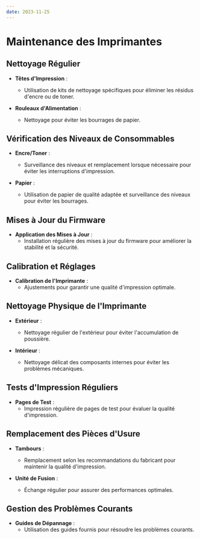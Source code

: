 ```yaml
---
date: 2023-11-25
---
```

# Maintenance des Imprimantes

## Nettoyage Régulier
- **Têtes d'Impression** :
  - Utilisation de kits de nettoyage spécifiques pour éliminer les résidus d'encre ou de toner.

- **Rouleaux d'Alimentation** :
  - Nettoyage pour éviter les bourrages de papier.

## Vérification des Niveaux de Consommables
- **Encre/Toner** :
  - Surveillance des niveaux et remplacement lorsque nécessaire pour éviter les interruptions d'impression.

- **Papier** :
  - Utilisation de papier de qualité adaptée et surveillance des niveaux pour éviter les bourrages.

## Mises à Jour du Firmware
- **Application des Mises à Jour** :
  - Installation régulière des mises à jour du firmware pour améliorer la stabilité et la sécurité.

## Calibration et Réglages
- **Calibration de l'Imprimante** :
  - Ajustements pour garantir une qualité d'impression optimale.

## Nettoyage Physique de l'Imprimante
- **Extérieur** :
  - Nettoyage régulier de l'extérieur pour éviter l'accumulation de poussière.

- **Intérieur** :
  - Nettoyage délicat des composants internes pour éviter les problèmes mécaniques.

## Tests d'Impression Réguliers
- **Pages de Test** :
  - Impression régulière de pages de test pour évaluer la qualité d'impression.

## Remplacement des Pièces d'Usure
- **Tambours** :
  - Remplacement selon les recommandations du fabricant pour maintenir la qualité d'impression.

- **Unité de Fusion** :
  - Échange régulier pour assurer des performances optimales.

## Gestion des Problèmes Courants
- **Guides de Dépannage** :
  - Utilisation des guides fournis pour résoudre les problèmes courants.


